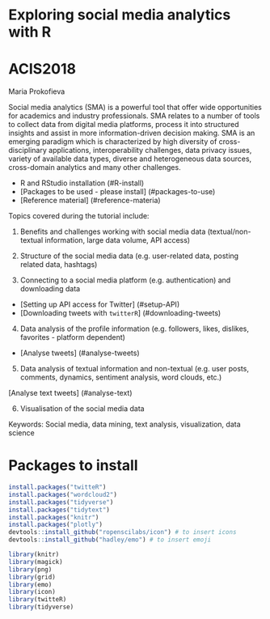 # Exploring social media analytics with R

# ACIS2018
Maria Prokofieva

Social media analytics (SMA) is a powerful tool that offer wide opportunities for academics and industry professionals. SMA relates to a number of tools to collect data from digital media platforms, process it into structured insights and assist in more information-driven decision making. SMA is an emerging paradigm which is characterized by high diversity of cross-disciplinary applications, interoperability challenges, data privacy issues, variety of available data types, diverse and heterogeneous data sources, cross-domain analytics and many other challenges. 

- R and RStudio installation (#R-install)
- [Packages to be used - please install] (#packages-to-use)
- [Reference material] (#reference-materia)

Topics covered during the tutorial include:

1. Benefits and challenges working with social media data (textual/non-textual information, large data volume, API access)

2. Structure of the social media data (e.g. user-related data, posting related data, hashtags)

3. Connecting to a social media platform (e.g. authentication) and downloading data 
- [Setting up API access for Twitter] (#setup-API)
- [Downloading tweets with `twitterR`] (#downloading-tweets)


4. Data analysis of the profile information (e.g. followers, likes, dislikes, favorites - platform dependent)
- [Analyse tweets] (#analyse-tweets)

5. Data analysis of textual information and non-textual (e.g. user posts, comments, dynamics, sentiment analysis, word clouds, etc.)

[Analyse text tweets] (#analyse-text)

6. Visualisation of the social media data

Keywords: Social media, data mining, text analysis, visualization, data science

Packages to install
===================

``` r
install.packages("twitteR")
install.packages("wordcloud2")
install.packages("tidyverse")
install.packages("tidytext")
install.packages("knitr")
install.packages("plotly")
devtools::install_github("ropenscilabs/icon") # to insert icons
devtools::install_github("hadley/emo") # to insert emoji
```

``` r
library(knitr)
library(magick)
library(png)
library(grid)
library(emo)
library(icon)
library(twitteR)
library(tidyverse)
```
